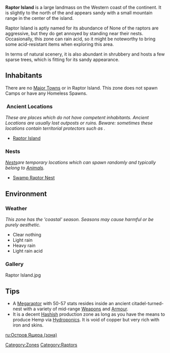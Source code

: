**Raptor Island** is a large landmass on the Western coast of the
continent. It is slightly to the north of the [](Fog_Islands.md) and appears sandy with a small mountain
range in the center of the island.

Raptor Island is aptly named for its abundance of [](River_Raptor.md) None of the raptors are aggressive,
but they do get annoyed by standing near their nests. Occasionally, this
zone can rain acid, so it might be noteworthy to bring some
acid-resistant items when exploring this area.

In terms of natural scenery, it is also abundant in shrubbery and hosts
a few sparse trees, which is fitting for its sandy appearance.

## Inhabitants

There are no [Major Towns](Major_Towns.md "wikilink") or [](Minor_Outposts.md) in Raptor Island. This zone does
not spawn Camps or have any Homeless Spawns.

###  Ancient Locations

*These are places which do not have competent inhabitants. Ancient
Locations are usually lost outposts or ruins. Beware: sometimes these
locations contain territorial protectors such as [](Security_Spider.md).*

- [Raptor Island](Raptor_Island.md "wikilink")

### Nests

[*Nests*](Nest.md "wikilink")*are temporary locations which can spawn
randomly and typically belong to [Animals](Fauna.md "wikilink").*

- [Swamp Raptor Nest](Swamp_Raptor_Nest.md "wikilink")

## Environment

### Weather

*This zone has the 'coastal' season. Seasons may cause harmful [](Weather_Effects.md) or be purely aesthetic.*

- Clear nothing
- Light rain
- Heavy rain
- Light rain acid

### Gallery

Raptor Island.jpg

## Tips

- A [Megaraptor](Megaraptor.md "wikilink") with 50-57 stats resides inside
  an ancient citadel-turned-nest with a variety of mid-range
  [Weapons](Weapons.md "wikilink") and [Armour](Armour.md "wikilink").
- It is a decent [Hashish](Hashish.md "wikilink") production zone as long
  as you have the means to produce Hemp
  via [Hydroponics](Hydroponics.md "wikilink"). It is void of copper but
  very rich with iron and skins.

[ru:Остров Ящера (зона)](ru:Остров_Ящера_(зона) "wikilink")

[Category:Zones](Category:Zones "wikilink")
[Category:Raptors](Category:Raptors "wikilink")
